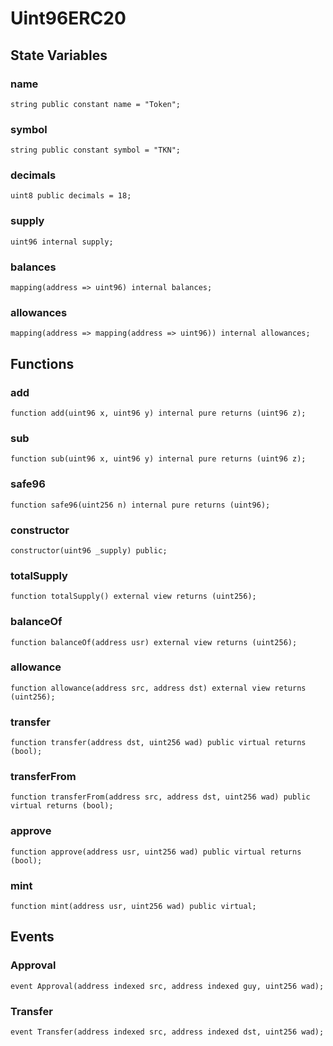 # Uint96ERC20

## State Variables
### name

```solidity
string public constant name = "Token";
```


### symbol

```solidity
string public constant symbol = "TKN";
```


### decimals

```solidity
uint8 public decimals = 18;
```


### supply

```solidity
uint96 internal supply;
```


### balances

```solidity
mapping(address => uint96) internal balances;
```


### allowances

```solidity
mapping(address => mapping(address => uint96)) internal allowances;
```


## Functions
### add


```solidity
function add(uint96 x, uint96 y) internal pure returns (uint96 z);
```

### sub


```solidity
function sub(uint96 x, uint96 y) internal pure returns (uint96 z);
```

### safe96


```solidity
function safe96(uint256 n) internal pure returns (uint96);
```

### constructor


```solidity
constructor(uint96 _supply) public;
```

### totalSupply


```solidity
function totalSupply() external view returns (uint256);
```

### balanceOf


```solidity
function balanceOf(address usr) external view returns (uint256);
```

### allowance


```solidity
function allowance(address src, address dst) external view returns (uint256);
```

### transfer


```solidity
function transfer(address dst, uint256 wad) public virtual returns (bool);
```

### transferFrom


```solidity
function transferFrom(address src, address dst, uint256 wad) public virtual returns (bool);
```

### approve


```solidity
function approve(address usr, uint256 wad) public virtual returns (bool);
```

### mint


```solidity
function mint(address usr, uint256 wad) public virtual;
```

## Events
### Approval

```solidity
event Approval(address indexed src, address indexed guy, uint256 wad);
```

### Transfer

```solidity
event Transfer(address indexed src, address indexed dst, uint256 wad);
```

